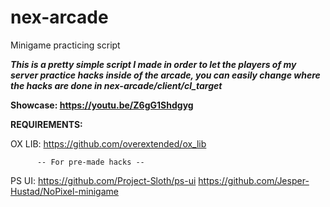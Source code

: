 # nex-arcade
Minigame practicing script


***This is a pretty simple script I made in order to let the players of my server practice hacks inside of the arcade, you can easily change where the hacks are done in nex-arcade/client/cl_target***

**Showcase: https://youtu.be/Z6gG1Shdgyg** 


**REQUIREMENTS:**

OX LIB: https://github.com/overextended/ox_lib

          -- For pre-made hacks --
PS UI: https://github.com/Project-Sloth/ps-ui
https://github.com/Jesper-Hustad/NoPixel-minigame
